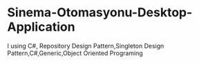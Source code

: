 # Sinema-Otomasyonu-Desktop-Application 

I using  C#, Repository Design Pattern,Singleton Design Pattern,C#,Generic,Object Oriented Programing
